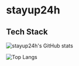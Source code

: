 # stayup24h

## Tech Stack

![stayup24h's GitHub stats](https://github-readme-stats.vercel.app/api?username=stayup24h&show_icons=true&theme=radical)

![Top Langs](https://github-readme-stats.vercel.app/api/top-langs/?username=stayup24h&layout=compact)